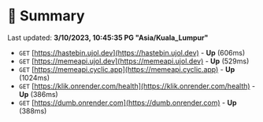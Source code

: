 # 📖 Summary
Last updated: **3/10/2023, 10:45:35 PG "Asia/Kuala_Lumpur"**

- `GET` [https://hastebin.ujol.dev](https://hastebin.ujol.dev) - **Up** (606ms)
- `GET` [https://memeapi.ujol.dev](https://memeapi.ujol.dev) - **Up** (529ms)
- `GET` [https://memeapi.cyclic.app](https://memeapi.cyclic.app) - **Up** (1024ms)
- `GET` [https://klik.onrender.com/health](https://klik.onrender.com/health) - **Up** (386ms)
- `GET` [https://dumb.onrender.com](https://dumb.onrender.com) - **Up** (388ms)
